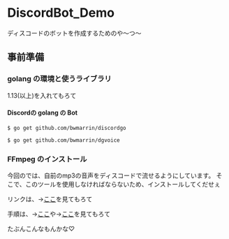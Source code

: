 # DiscordBot_Demo
ディスコードのボットを作成するためのや～つ～

## 事前準備
### golang の環境と使うライブラリ
1.13(以上)を入れてもろて

#### Discordの golang の Bot
```
$ go get github.com/bwmarrin/discordgo
```

```
$ go get github.com/bwmarrin/dgvoice
```

### FFmpeg のインストール
今回のでは、自前のmp3の音声をディスコードで流せるようにしています。
そこで、このツールを使用しなければならないため、インストールしてくだせぇ

リンクは、→[ここ](https://www.ffmpeg.org/)を見てもろて

手順は、→[ここ](http://rikoubou.hatenablog.com/entry/2019/11/07/144533)や→[ここ](https://fukatsu.tech/windows-ffmpeg)を見てもろて

たぶんこんなもんかな♡

